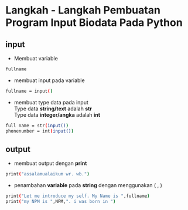 # **Langkah - Langkah Pembuatan Program Input Biodata Pada Python**
## input
- Membuat variable
```sh
fullname
```
- membuat input pada variable 
```sh
fullname = input()
```
- membuat type data pada input
<br> Type data **string/text** adalah **str**
<br> Type data **integer/angka** adalah **int**
```sh
full name = str(input())
phonenumber = int(input())
```
## output
- membuat output dengan **print**
```sh
print("assalamualaikum wr. wb.")
```
- penambahan **variable** pada **string** dengan menggunakan  ( , )
```sh
print("Let me introduce my self. My Name is ",fullname)
print("my NPM is ",NPM,". i was born in ")
```

